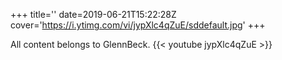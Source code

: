 +++
title=''
date=2019-06-21T15:22:28Z
cover='https://i.ytimg.com/vi/jypXlc4qZuE/sddefault.jpg'
+++

All content belongs to GlennBeck.
{{< youtube jypXlc4qZuE >}}
